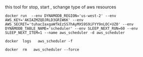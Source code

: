 this tool for stop, start , schange type of aws  resources


````
docker run  --env DYNAMODB_REGION='us-west-2' --env AWS_KEY='AKIAZMZQDJRLD3GRIW6K' --env AWS_SECRET='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' --env DYNAMODB_TABLE_NAME='scheduler' --env SLEEP_NEXT_RUN=60 --env SLEEP_NEXT_ITEM=1 --name aws_scheduler -d aws_scheduler

docker  logs   aws_scheduler -f

docker  rm   aws_scheduler --force

`````
